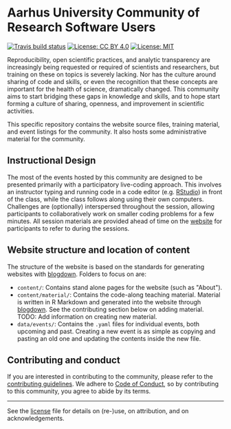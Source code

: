 # Aarhus University Community of Research Software Users

<!-- badges: start -->
[![Travis build status](https://travis-ci.org/au-cru/site.svg?branch=master)](https://travis-ci.org/au-cru/site)
[![License: CC BY 4.0](https://img.shields.io/badge/License-CC%20BY%204.0-lightgrey.svg)](https://creativecommons.org/licenses/by/4.0/)
[![License: MIT](https://img.shields.io/badge/License-MIT-yellow.svg)](https://opensource.org/licenses/MIT)
<!-- badges: end -->

<!-- TODO: Add link to Slack? -->

Reproducibility, open scientific practices, and analytic transparency are
increasingly being requested or required of scientists and researchers, but
training on these on topics is severely lacking. Nor has the culture around
sharing of code and skills, or even the recognition that these concepts are 
important for the health of science, dramatically changed. This community aims
to start bridging these gaps in knowledge and skills, and to hope start forming
a culture of sharing, openness, and improvement in scientific activities.

This specific repository contains the website source files, training material,
and event listings for the community. It also hosts some administrative material
for the community.

## Instructional Design

The most of the events hosted by this community are designed to be presented primarily
with a participatory live-coding approach. This involves an instructor typing
and running code in a code editor (e.g. [RStudio](https://www.rstudio.com/)) in front of the class,
while the class follows along using their own computers. Challenges are (optionally)
interspersed throughout the session, allowing participants to collaboratively
work on smaller coding problems for a few minutes. All session materials are
provided ahead of time on the [website](https://au-cru.github.io/site) for participants to refer to during
the sessions.

## Website structure and location of content

The structure of the website is based on the standards for generating websites with
[blogdown]. Folders to focus on are:

- `content/`: Contains stand alone pages for the website (such as "About").
- `content/material/`: Contains the code-along teaching material. Material is
written in R Markdown and generated into the website through [blogdown]. See the
contributing section below on adding material. 
TODO: Add information on creating new material.
- `data/events/`: Contains the `.yaml` files for individual events, 
both upcoming and past. Creating a new event is as simple as copying and pasting
an old one and updating the contents inside the new file.

[blogdown]: https://bookdown.org/yihui/blogdown/

## Contributing and conduct

If you are interested in contributing to the community, please refer to
the [contributing guidelines](CONTRIBUTING.md). We adhere to
[Code of Conduct](CODE_OF_CONDUCT.md), so by contributing to this community, 
you agree to abide by its terms.

-----

See the [license](content/license.md) file for details on (re-)use, on attribution,
and on acknowledgements.
